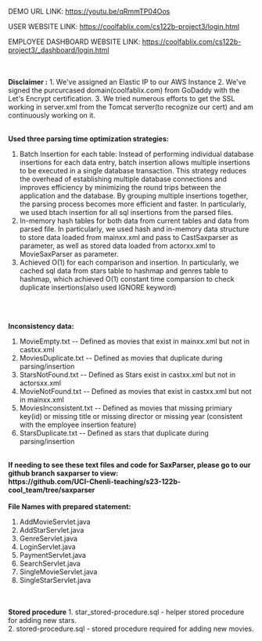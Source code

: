 
DEMO URL LINK: https://youtu.be/qRmmTP04Oos

USER WEBSITE LINK: https://coolfablix.com/cs122b-project3/login.html

EMPLOYEE DASHBOARD WEBSITE LINK: https://coolfablix.com/cs122b-project3/_dashboard/login.html

<br>
<br>
<b>Disclaimer :</b>
1. We've assigned an Elastic IP to our AWS Instance
2. We've signed the purcurcased domain(coolfablix.com) from GoDaddy with the Let's Encrypt certification. 
3. We tried numerous efforts to get the SSL working in server.xml from the Tomcat server(to recognize our cert) and am continuously working on it. 
<br>
<br>

<b>Used three parsing time optimization strategies:</b>
1. Batch Insertion for each table: Instead of performing individual database insertions for each data entry, batch insertion allows multiple insertions to be executed in a single database transaction. This strategy reduces the overhead of establishing multiple database connections and improves efficiency by minimizing the round trips between the application and the database. By grouping multiple insertions together, the parsing process becomes more efficient and faster. In particularly, we used btach insertion for all sql insertions from the parsed files. 
3. In-memory hash tables for both data from current tables and data from parsed file. In particularly, we used hash and in-memory data structure  to store data loaded from mainxx.xml and pass to CastSaxparser as parameter, as well as stored data loaded from actorxx.xml to MovieSaxParser as parameter. 
4. Achieved O(1) for each comparison and insertion. In particularly, we cached sql data from stars table to hashmap and genres table to hashmap, which achieved O(1) constant time comparsion to check duplicate insertions(also used IGNORE keyword)
<br>
  <br>
  
<b>Inconsistency data:</b>
 1. MovieEmpty.txt  -- Defined as movies that exist in mainxx.xml but not in castxx.xml
 2. MoviesDuplicate.txt   -- Defined as movies that duplicate during parsing/insertion
 3. StarsNotFound.txt -- Defined as Stars exist in castxx.xml but not in actorsxx.xml
 4.  MovieNotFound.txt  -- Defined as movies that exist in castxx.xml but not in mainxx.xml
 5.  MoviesInconsistent.txt  -- Defined as movies that missing primiary key(id) or missing title or missing director or missing year (consistent with the employee insertion feature)
 6.  StarsDuplicate.txt   -- Defined as stars that duplicate during parsing/insertion
 <br>
 <b> If needing to see these text files and code for SaxParser, please go to our github branch saxparser to view:<br> https://github.com/UCI-Chenli-teaching/s23-122b-cool_team/tree/saxparser</b>
 
 
 <br>
  <br>
<b>File Names with prepared statement:</b>
  
1. AddMovieServlet.java
2. AddStarServlet.java
3. GenreServlet.java
4. LoginServlet.java
5. PaymentServlet.java
6. SearchServlet.java
7. SingleMovieServlet.java
8. SingleStarServlet.java

<br>
<br>
<b>Stored procedure</b>
  1. star_stored-procedure.sql - helper stored procedure for adding new stars.<br>
  2. stored-procedure.sql - stored procedure required for adding new movies. 

